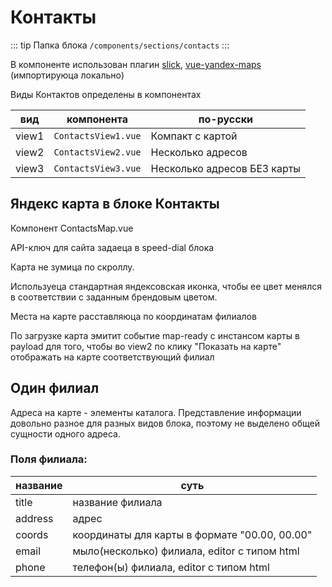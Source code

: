 # Контакты [](https://proofs.app.tian-lp.ru/contacts/)

::: tip Папка блока
`/components/sections/contacts`
:::

В компоненте использован плагин [slick](/plugins/vue-slick.md), [vue-yandex-maps](/plugins/vue-yandex-maps.md) (импортируюца локально)

Виды Контактов определены в компонентах

| вид   | компонента          | по-русски                   |
| ----- | ------------------- | --------------------------- |
| view1 | `ContactsView1.vue` | Компакт с картой            |
| view2 | `ContactsView2.vue` | Несколько адресов           |
| view3 | `ContactsView3.vue` | Несколько адресов БЕЗ карты |

## Яндекс карта в блоке Контакты

Компонент ContactsMap.vue

API-ключ для сайта задаеца в speed-dial блока

Карта не зумица по скроллу.

Используеца стандартная яндексовская иконка, чтобы ее цвет менялся в соответствии с заданным брендовым цветом.

Места на карте расставляюца по координатам филиалов

По загрузке карта эмитит событие map-ready с инстансом карты в payload для того, чтобы во view2 по клику "Показать на карте" отображать на карте соответствующий филиал

## Один филиал

Адреса на карте - элементы каталога. Представление информации довольно разное для разных видов блока, поэтому не выделено общей сущности одного адреса.

### Поля филиала:

| название | суть                                          |
| -------- | --------------------------------------------- |
| title    | название филиала                              |
| address  | адрес                                         |
| coords   | координаты для карты в формате "00.00, 00.00" |
| email    | мыло(несколько) филиала, editor с типом html  |
| phone    | телефон(ы) филиала, editor с типом html       |
